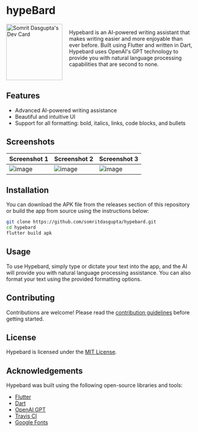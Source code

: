 # hypeBard


<div style="display: flex;">
  <div style="flex: 1;">
    <a href="https://app.daily.dev/somrit">
      <img src=![image](https://github.com/Shu-Kei/gptbrycen/assets/125178921/bf31083d-52a7-453b-b764-877a30c9b9f8)
 width="150" alt="Somrit Dasgupta's Dev Card"/>
    </a>
  </div>
  
  <div style="flex: 2;">
    <p>Hypebard is an AI-powered writing assistant that makes writing easier and more enjoyable than ever before. Built using Flutter and written in Dart, Hypebard uses OpenAI's GPT technology to provide you with natural language processing capabilities that are second to none.</p>
  </div>
</div>

## Features

* Advanced AI-powered writing assistance
* Beautiful and intuitive UI
* Support for all formatting: bold, italics, links, code blocks, and bullets

## Screenshots

| Screenshot 1                                 | Screenshot 2                                 | Screenshot 3                                 |
|----------------------------------------------|----------------------------------------------|----------------------------------------------|
|![image](https://github.com/Shu-Kei/gptbrycen/assets/125178921/abf879f7-b21b-4b33-aeca-29a43a38480c)|![image](https://github.com/Shu-Kei/gptbrycen/assets/125178921/377350f1-ec10-4286-b231-ee62f5e73b39)|![image](https://github.com/Shu-Kei/gptbrycen/assets/125178921/8f011694-5590-4103-b7c7-a884291085e3)|









## Installation

You can download the APK file from the releases section of this repository or build the app from source using the
instructions below:

```bash
git clone https://github.com/somritdasgupta/hypebard.git
cd hypebard
flutter build apk
````

## Usage

To use Hypebard, simply type or dictate your text into the app, and the AI will provide you with natural language
processing assistance. You can also format your text using the provided formatting options.

## Contributing

Contributions are welcome! Please read the [contribution guidelines](CONTRIBUTING.md) before getting started.

## License

Hypebard is licensed under the [MIT License](LICENSE).

## Acknowledgements

Hypebard was built using the following open-source libraries and tools:

* [Flutter](https://flutter.dev/)
* [Dart](https://dart.dev/)
* [OpenAI GPT](https://beta.openai.com/)
* [Travis CI](https://travis-ci.org/)
* [Google Fonts](https://fonts.google.com/)


